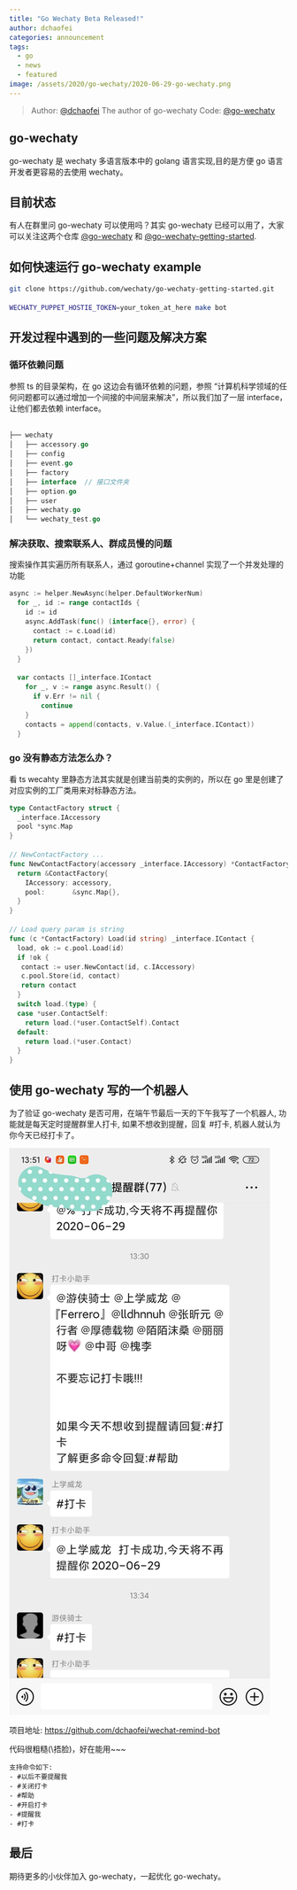 ```yaml
---
title: "Go Wechaty Beta Released!"
author: dchaofei
categories: announcement
tags:
  - go
  - news
  - featured
image: /assets/2020/go-wechaty/2020-06-29-go-wechaty.png
---
```


> Author: [@dchaofei](https://github.com/dchaofei) The author of go-wechaty
> Code: [@go-wechaty](https://github.com/wechaty/go-wechaty)

## go-wechaty

go-wechaty 是 wechaty 多语言版本中的 golang 语言实现,目的是方便 go 语言开发者更容易的去使用 wechaty。

## 目前状态

有人在群里问 go-wechaty 可以使用吗？其实 go-wechaty 已经可以用了，大家可以关注这两个仓库 [@go-wechaty](https://github.com/wechaty/go-wechaty) 和 [@go-wechaty-getting-started](https://github.com/wechaty/go-wechaty-getting-started).

## 如何快速运行 go-wechaty example

```bash
git clone https://github.com/wechaty/go-wechaty-getting-started.git

WECHATY_PUPPET_HOSTIE_TOKEN=your_token_at_here make bot
```

## 开发过程中遇到的一些问题及解决方案

### 循环依赖问题

参照 ts 的目录架构，在 go 这边会有循环依赖的问题，参照 “计算机科学领域的任何问题都可以通过增加一个间接的中间层来解决”，所以我们加了一层 interface，让他们都去依赖 interface。

```go

├── wechaty
│   ├── accessory.go
│   ├── config
│   ├── event.go
│   ├── factory
│   ├── interface  // 接口文件夹
│   ├── option.go
│   ├── user
│   ├── wechaty.go
│   └── wechaty_test.go
```

### 解决获取、搜索联系人、群成员慢的问题

搜索操作其实遍历所有联系人，通过 goroutine+channel 实现了一个并发处理的功能

```go
async := helper.NewAsync(helper.DefaultWorkerNum)
  for _, id := range contactIds {
    id := id
    async.AddTask(func() (interface{}, error) {
      contact := c.Load(id)
      return contact, contact.Ready(false)
    })
  }

  var contacts []_interface.IContact
    for _, v := range async.Result() {
      if v.Err != nil {
        continue
    }
    contacts = append(contacts, v.Value.(_interface.IContact))
  }
```

### go 没有静态方法怎么办？

看 ts wecahty 里静态方法其实就是创建当前类的实例的，所以在 go 里是创建了对应实例的工厂类用来对标静态方法。

```go
type ContactFactory struct {
  _interface.IAccessory
  pool *sync.Map
}

// NewContactFactory ...
func NewContactFactory(accessory _interface.IAccessory) *ContactFactory {
  return &ContactFactory{
    IAccessory: accessory,
    pool:       &sync.Map{},
  }
}

// Load query param is string
func (c *ContactFactory) Load(id string) _interface.IContact {
  load, ok := c.pool.Load(id)
  if !ok {
   contact := user.NewContact(id, c.IAccessory)
   c.pool.Store(id, contact)
   return contact
  }
  switch load.(type) {
  case *user.ContactSelf:
    return load.(*user.ContactSelf).Contact
  default:
    return load.(*user.Contact)
  }
}
```

## 使用 go-wechaty 写的一个机器人

为了验证 go-wechaty 是否可用，在端午节最后一天的下午我写了一个机器人, 功能就是每天定时提醒群里人打卡, 如果不想收到提醒，回复 #打卡, 机器人就认为你今天已经打卡了。

![image1](/assets/2020/go-wechaty/2020-06-29-image1.jpeg)

项目地址: <https://github.com/dchaofei/wechat-remind-bot>

代码很粗糙(\捂脸️)，好在能用~~~

```text
支持命令如下:
- #以后不要提醒我
- #关闭打卡
- #帮助
- #开启打卡
- #提醒我
- #打卡
```

## 最后

期待更多的小伙伴加入 go-wechaty，一起优化 go-wechaty。
